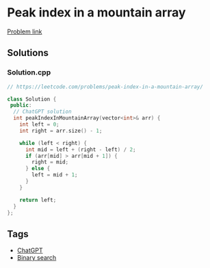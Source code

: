 # Peak index in a mountain array

[Problem link](https://leetcode.com/problems/peak-index-in-a-mountain-array/)

## Solutions


### Solution.cpp
```cpp
// https://leetcode.com/problems/peak-index-in-a-mountain-array/

class Solution {
 public:
  // ChatGPT solution
  int peakIndexInMountainArray(vector<int>& arr) {
    int left = 0;
    int right = arr.size() - 1;

    while (left < right) {
      int mid = left + (right - left) / 2;
      if (arr[mid] > arr[mid + 1]) {
        right = mid;
      } else {
        left = mid + 1;
      }
    }

    return left;
  }
};
```
## Tags

* [ChatGPT](/Collections/chatgpt.md#chatgpt)
* [Binary search](/Collections/binary-search.md#binary-search)
